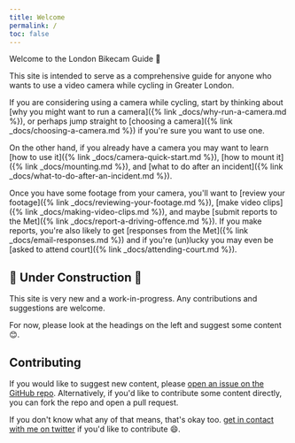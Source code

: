 ```yaml
---
title: Welcome
permalink: /
toc: false
---
```


Welcome to the London Bikecam Guide 👋

This site is intended to serve as a comprehensive guide for anyone who wants to use a video camera while cycling in Greater London.

If you are considering using a camera while cycling, start by thinking about [why you might want to run a camera]({% link _docs/why-run-a-camera.md %}), or perhaps jump straight to [choosing a camera]({% link _docs/choosing-a-camera.md %}) if you're sure you want to use one.

On the other hand, if you already have a camera you may want to learn [how to use it]({% link _docs/camera-quick-start.md %}), [how to mount it]({% link _docs/mounting.md %}), and [what to do after an incident]({% link _docs/what-to-do-after-an-incident.md %}).

Once you have some footage from your camera, you'll want to [review your footage]({% link _docs/reviewing-your-footage.md %}), [make video clips]({% link _docs/making-video-clips.md %}), and maybe [submit reports to the Met]({% link _docs/report-a-driving-offence.md %}).
If you make reports, you're also likely to get [responses from the Met]({% link _docs/email-responses.md %}) and if you're (un)lucky you may even be [asked to attend court]({% link _docs/attending-court.md %}).

## 🚧 Under Construction 🚧

This site is very new and a work-in-progress. Any contributions and suggestions are welcome.

For now, please look at the headings on the left and suggest some content 😊.

## Contributing

If you would like to suggest new content, please [open an issue on the GitHub repo](https://github.com/sigwinch28/bikecam/issues/new).
Alternatively, if you'd like to contribute some content directly, you can fork the repo and open a pull request.

If you don't know what any of that means, that's okay too.
[get in contact with me on twitter](https://twitter.com/intent/tweet?text=%40sigwinch28) if you'd like to contribute 😄.